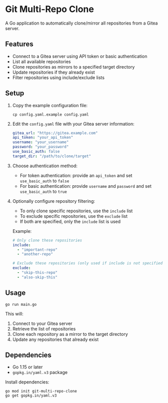 # Git Multi-Repo Clone

A Go application to automatically clone/mirror all repositories from a Gitea server.

## Features

- Connect to a Gitea server using API token or basic authentication
- List all available repositories
- Clone repositories as mirrors to a specified target directory
- Update repositories if they already exist
- Filter repositories using include/exclude lists

## Setup

1. Copy the example configuration file:
   ```
   cp config.yaml.example config.yaml
   ```

2. Edit the `config.yaml` file with your Gitea server information:
   ```yaml
   gitea_url: "https://gitea.example.com"
   api_token: "your_api_token"
   username: "your_username"
   password: "your_password"
   use_basic_auth: false
   target_dir: "/path/to/clone/target"
   ```

3. Choose authentication method:
   - For token authentication: provide an `api_token` and set `use_basic_auth` to `false`
   - For basic authentication: provide `username` and `password` and set `use_basic_auth` to `true`

4. Optionally configure repository filtering:
   - To only clone specific repositories, use the `include` list
   - To exclude specific repositories, use the `exclude` list
   - If both are specified, only the `include` list is used
   
   Example:
   ```yaml
   # Only clone these repositories
   include:
     - "important-repo"
     - "another-repo"
   
   # Exclude these repositories (only used if include is not specified)
   exclude:
     - "skip-this-repo"
     - "also-skip-this"
   ```

## Usage

```
go run main.go
```

This will:
1. Connect to your Gitea server
2. Retrieve the list of repositories
3. Clone each repository as a mirror to the target directory
4. Update any repositories that already exist

## Dependencies

- Go 1.15 or later
- `gopkg.in/yaml.v3` package

Install dependencies:
```
go mod init git-multi-repo-clone
go get gopkg.in/yaml.v3
```